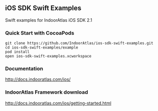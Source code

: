 
## iOS SDK Swift Examples
Swift examples for IndoorAtlas iOS SDK 2.1

### Quick Start with CocoaPods

```
git clone https://github.com/IndoorAtlas/ios-sdk-swift-examples.git
cd ios-sdk-swift-examples/example
pod install
open ios-sdk-swift-examples.xcworkspace
```

### Documentation

http://docs.indooratlas.com/ios/

### IndoorAtlas Framework download

http://docs.indooratlas.com/ios/getting-started.html

